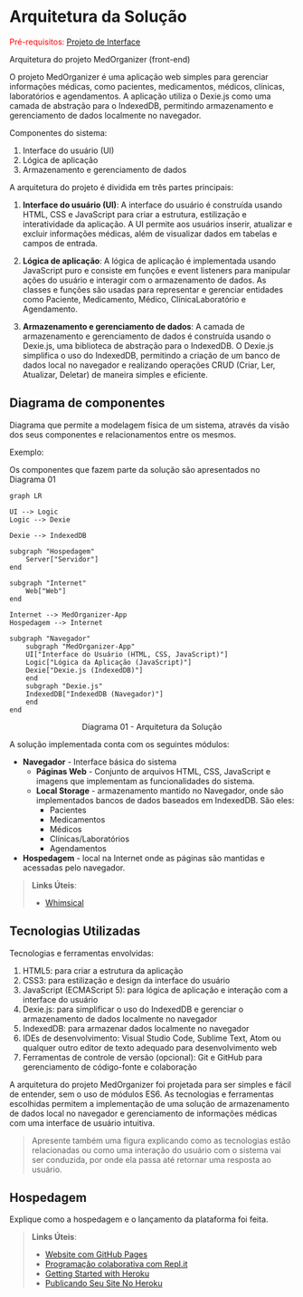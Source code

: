 # Arquitetura da Solução

<span style="color:red">Pré-requisitos: <a href="3-Projeto de Interface.md"> Projeto de Interface</a></span>

Arquitetura do projeto MedOrganizer (front-end)

O projeto MedOrganizer é uma aplicação web simples para gerenciar informações médicas, como pacientes, medicamentos, médicos, clínicas, laboratórios e agendamentos. A aplicação utiliza o Dexie.js como uma camada de abstração para o IndexedDB, permitindo armazenamento e gerenciamento de dados localmente no navegador.

Componentes do sistema:

1. Interface do usuário (UI)
2. Lógica de aplicação
3. Armazenamento e gerenciamento de dados

A arquitetura do projeto é dividida em três partes principais:

1. **Interface do usuário (UI)**: A interface do usuário é construída usando HTML, CSS e JavaScript para criar a estrutura, estilização e interatividade da aplicação. A UI permite aos usuários inserir, atualizar e excluir informações médicas, além de visualizar dados em tabelas e campos de entrada.

2. **Lógica de aplicação**: A lógica de aplicação é implementada usando JavaScript puro e consiste em funções e event listeners para manipular ações do usuário e interagir com o armazenamento de dados. As classes e funções são usadas para representar e gerenciar entidades como Paciente, Medicamento, Médico, ClínicaLaboratório e Agendamento.

3. **Armazenamento e gerenciamento de dados**: A camada de armazenamento e gerenciamento de dados é construída usando o Dexie.js, uma biblioteca de abstração para o IndexedDB. O Dexie.js simplifica o uso do IndexedDB, permitindo a criação de um banco de dados local no navegador e realizando operações CRUD (Criar, Ler, Atualizar, Deletar) de maneira simples e eficiente.

## Diagrama de componentes

Diagrama que permite a modelagem física de um sistema, através da visão dos seus componentes e relacionamentos entre os mesmos.

Exemplo: 

Os componentes que fazem parte da solução são apresentados no Diagrama 01

```mermaid
graph LR

UI --> Logic
Logic --> Dexie

Dexie --> IndexedDB

subgraph "Hospedagem"
    Server["Servidor"]
end

subgraph "Internet"
    Web["Web"]
end

Internet --> MedOrganizer-App
Hospedagem --> Internet

subgraph "Navegador"
	subgraph "MedOrganizer-App"
    UI["Interface do Usuário (HTML, CSS, JavaScript)"]
    Logic["Lógica da Aplicação (JavaScript)"]
    Dexie["Dexie.js (IndexedDB)"]
	end
	subgraph "Dexie.js"
    IndexedDB["IndexedDB (Navegador)"]
	end
end

```

<center>Diagrama 01 - Arquitetura da Solução</center>

A solução implementada conta com os seguintes módulos:
- **Navegador** - Interface básica do sistema  
  - **Páginas Web** - Conjunto de arquivos HTML, CSS, JavaScript e imagens que implementam as funcionalidades do sistema.
   - **Local Storage** - armazenamento mantido no Navegador, onde são implementados bancos de dados baseados em IndexedDB. São eles: 
     - Pacientes 
     - Medicamentos
     - Médicos
     - Clínicas/Laboratórios
     - Agendamentos
 - **Hospedagem** - local na Internet onde as páginas são mantidas e acessadas pelo navegador. 

> **Links Úteis**:
>
> - [Whimsical](https://whimsical.com/)






## Tecnologias Utilizadas

Tecnologias e ferramentas envolvidas:

1. HTML5: para criar a estrutura da aplicação
2. CSS3: para estilização e design da interface do usuário
3. JavaScript (ECMAScript 5): para lógica de aplicação e interação com a interface do usuário
4. Dexie.js: para simplificar o uso do IndexedDB e gerenciar o armazenamento de dados localmente no navegador
5. IndexedDB: para armazenar dados localmente no navegador
6. IDEs de desenvolvimento: Visual Studio Code, Sublime Text, Atom ou qualquer outro editor de texto adequado para desenvolvimento web
7. Ferramentas de controle de versão (opcional): Git e GitHub para gerenciamento de código-fonte e colaboração

A arquitetura do projeto MedOrganizer foi projetada para ser simples e fácil de entender, sem o uso de módulos ES6. As tecnologias e ferramentas escolhidas permitem a implementação de uma solução de armazenamento de dados local no navegador e gerenciamento de informações médicas com uma interface de usuário intuitiva.

> Apresente também uma figura explicando como as tecnologias estão relacionadas ou como uma interação do usuário com o sistema vai ser conduzida, por onde ela passa até retornar uma resposta ao usuário.


## Hospedagem

Explique como a hospedagem e o lançamento da plataforma foi feita.

> **Links Úteis**:
>
> - [Website com GitHub Pages](https://pages.github.com/)
> - [Programação colaborativa com Repl.it](https://repl.it/)
> - [Getting Started with Heroku](https://devcenter.heroku.com/start)
> - [Publicando Seu Site No Heroku](http://pythonclub.com.br/publicando-seu-hello-world-no-heroku.html)